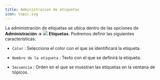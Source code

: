```yaml
---
title: Administracion de etiquetas
icon: topic.svg
---
```

La administración de etiquetas se ubica dentro de las opciones de **Administración → <img src="/static/images/icons/flag_white.svg" /> Etiquetas**.
Podremos definir las siguientes características:

- `Color` : Selecciona el color con el que se identificará la etiqueta.

- `Nombre de la etiqueta` : Texto con el que se definirá la etiqueta.

- `Secuencia`  :  Orden en el que se muestran las etiquetas en la ventana de tópicos.